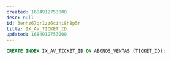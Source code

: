 ```yaml
---
created: 1684912753000
desc: null
id: 3enhz67qr1zz6cini8h8p5r
title: IX_AV_TICKET_ID
updated: 1684912753000
---
```


```sql
CREATE INDEX IX_AV_TICKET_ID ON ABONOS_VENTAS (TICKET_ID);
```